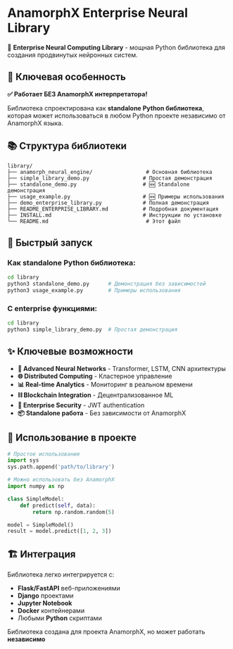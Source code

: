 # AnamorphX Enterprise Neural Library

🏢 **Enterprise Neural Computing Library** - мощная Python библиотека для создания продвинутых нейронных систем.

## 🎯 Ключевая особенность

**✅ Работает БЕЗ AnamorphX интерпретатора!**

Библиотека спроектирована как **standalone Python библиотека**, которая может использоваться в любом Python проекте независимо от AnamorphX языка.

## 📚 Структура библиотеки

```
library/
├── anamorph_neural_engine/                 # Основная библиотека
├── simple_library_demo.py                 # Простая демонстрация
├── standalone_demo.py                     # 🆕 Standalone демонстрация
├── usage_example.py                       # 🆕 Примеры использования
├── demo_enterprise_library.py             # Полная демонстрация
├── README_ENTERPRISE_LIBRARY.md           # Подробная документация
├── INSTALL.md                             # Инструкции по установке
└── README.md                               # Этот файл
```

## 🚀 Быстрый запуск

### Как standalone Python библиотека:
```bash
cd library
python3 standalone_demo.py      # Демонстрация без зависимостей
python3 usage_example.py        # Примеры использования
```

### С enterprise функциями:
```bash
cd library
python3 simple_library_demo.py  # Простая демонстрация
```

## ✨ Ключевые возможности

- **🧠 Advanced Neural Networks** - Transformer, LSTM, CNN архитектуры
- **🌐 Distributed Computing** - Кластерное управление
- **📊 Real-time Analytics** - Мониторинг в реальном времени
- **⛓️ Blockchain Integration** - Децентрализованное ML
- **🔐 Enterprise Security** - JWT authentication
- **📦 Standalone работа** - Без зависимости от AnamorphX

## 🔗 Использование в проекте

```python
# Простое использование
import sys
sys.path.append('path/to/library')

# Можно использовать без AnamorphX
import numpy as np

class SimpleModel:
    def predict(self, data):
        return np.random.random(5)

model = SimpleModel()
result = model.predict([1, 2, 3])
```

## 🏗️ Интеграция

Библиотека легко интегрируется с:
- **Flask/FastAPI** веб-приложениями
- **Django** проектами  
- **Jupyter Notebook**
- **Docker** контейнерами
- Любыми **Python** скриптами

Библиотека создана для проекта AnamorphX, но может работать **независимо**
